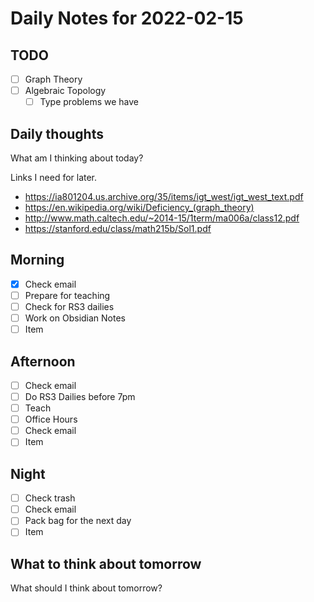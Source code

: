 # Daily Notes for 2022-02-15 

## TODO
- [ ]  Graph Theory
- [ ] Algebraic Topology
	- [ ] Type problems we have

## Daily thoughts
What am I thinking about today?

Links I need for later.
* https://ia801204.us.archive.org/35/items/igt_west/igt_west_text.pdf
* https://en.wikipedia.org/wiki/Deficiency_(graph_theory)
* http://www.math.caltech.edu/~2014-15/1term/ma006a/class12.pdf
* https://stanford.edu/class/math215b/Sol1.pdf

## Morning 
- [x] Check email
- [ ] Prepare for teaching
- [ ] Check for RS3 dailies
- [ ] Work on Obsidian Notes
- [ ] Item
## Afternoon
- [ ] Check email
- [ ] Do RS3 Dailies before 7pm
- [ ] Teach
- [ ] Office Hours 
- [ ] Check email
- [ ] Item
## Night
- [ ] Check trash
- [ ] Check email
- [ ] Pack bag for the next day
- [ ] Item
## What to think about tomorrow
What should I think about tomorrow?